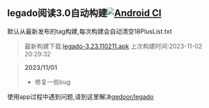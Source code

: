 ## legado阅读3.0自动构建[![Android CI](https://github.com/10bits/gedoor-Build/workflows/Android%20CI/badge.svg)](https://github.com/10bits/gedoor-Build/actions)

默认从最新发布的tag构建,每次构建会自动清空18PlusList.txt

> 最新构建下载:[legado-3.23.110211.apk](https://github.com/stp88888/gedoor-Build/releases/download/legado-3.23.110211/legado-3.23.110211.apk) 上次构建时间:2023-11-02 20:29:32
<!--start-->
> **2023/11/01**
> 
> * 修复一些bug
<!--end-->
  
使用app过程中遇到问题,请到这里解决[gedoor/legado](https://github.com/gedoor/legado/issues)

